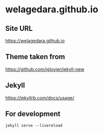 # welagedara.github.io

## Site URL

https://welagedara.github.io

## Theme taken from 

https://github.com/jglovier/jekyll-new

## Jekyll

https://jekyllrb.com/docs/usage/

## For development

```
jekyll serve --livereload
```